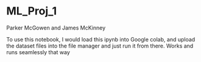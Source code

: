 # ML_Proj_1
Parker McGowen and James McKinney

To use this notebook, I would load this ipynb into Google colab, and upload the dataset files into the file manager and just run it from there. Works and runs seamlessly that way
